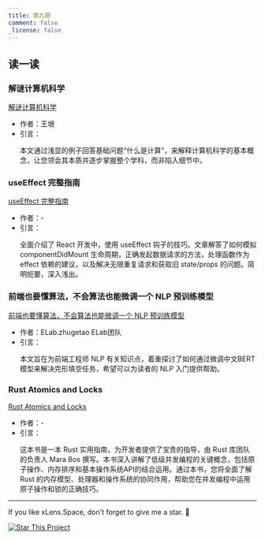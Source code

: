 ```yaml
---
title: 第九期
comment: false
_license: false
---
```


## 读一读

### 解谜计算机科学

[解谜计算机科学](https://www.yinwang.org/blog-cn/2018/04/13/computer-science)

- 作者：王垠
- 引言：
    <p>本文通过浅显的例子回答基础问题“什么是计算”，来解释计算机科学的基本概念，让您领会其本质并逐步掌握整个学科，而非陷入细节中。</P>


### useEffect 完整指南

[useEffect 完整指南](https://overreacted.io/zh-hans/a-complete-guide-to-useeffect/)

- 作者：-
- 引言：
    <p>全面介绍了 React 开发中，使用 useEffect 钩子的技巧。文章解答了如何模拟 componentDidMount 生命周期，正确发起数据请求的方法，处理函数作为 effect 依赖的建议，以及解决无限重复请求和获取旧 state/props 的问题。简明扼要，深入浅出。</P>

### 前端也要懂算法，不会算法也能微调一个 NLP 预训练模型

[前端也要懂算法，不会算法也能微调一个 NLP 预训练模型](https://mp.weixin.qq.com/s/UwOcDH0mxYpVvtggzUi2mw)

- 作者：ELab.zhugetao ELab团队
- 引言：
    <p>本文旨在为前端工程师 NLP 有关知识点，着重探讨了如何通过微调中文BERT模型来解决完形填空任务，希望可以为读者的 NLP 入门提供帮助。</P>

### Rust Atomics and Locks

[Rust Atomics and Locks](https://marabos.nl/atomics/)

- 作者：-
- 引言：
    <p>这本书是一本 Rust 实用指南，为开发者提供了宝贵的指导，由 Rust 库团队的负责人 Mara Bos 撰写。本书深入讲解了低级并发编程的关键概念，包括原子操作、内存排序和基本操作系统API的结合运用。通过本书，您将全面了解 Rust 的内存模型、处理器和操作系统的协同作用，帮助您在并发编程中运用原子操作和锁的正确技巧。</P>


---

If you like xLens.Space, don't forget to give me a star. :star2:

[![Star This Project](https://img.shields.io/github/stars/xLensSpace/xlensspace.github.io?label=Stars&style=social)](https://github.com/xLensSpace/xlensspace.github.io)
